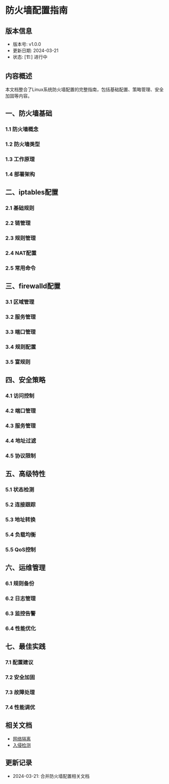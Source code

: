 # 防火墙配置指南

## 版本信息
- 版本号: v1.0.0
- 更新日期: 2024-03-21
- 状态: [🏗️] 进行中

## 内容概述
本文档整合了Linux系统防火墙配置的完整指南，包括基础配置、策略管理、安全加固等内容。

## 一、防火墙基础
### 1.1 防火墙概念
### 1.2 防火墙类型
### 1.3 工作原理
### 1.4 部署架构

## 二、iptables配置
### 2.1 基础规则
### 2.2 链管理
### 2.3 规则管理
### 2.4 NAT配置
### 2.5 常用命令

## 三、firewalld配置
### 3.1 区域管理
### 3.2 服务管理
### 3.3 端口管理
### 3.4 规则配置
### 3.5 富规则

## 四、安全策略
### 4.1 访问控制
### 4.2 端口管理
### 4.3 服务管理
### 4.4 地址过滤
### 4.5 协议限制

## 五、高级特性
### 5.1 状态检测
### 5.2 连接跟踪
### 5.3 地址转换
### 5.4 负载均衡
### 5.5 QoS控制

## 六、运维管理
### 6.1 规则备份
### 6.2 日志管理
### 6.3 监控告警
### 6.4 性能优化

## 七、最佳实践
### 7.1 配置建议
### 7.2 安全加固
### 7.3 故障处理
### 7.4 性能调优

## 相关文档
- [网络隔离](04_网络隔离.md)
- [入侵检测](02_入侵检测.md)

## 更新记录
- 2024-03-21: 合并防火墙配置相关文档 